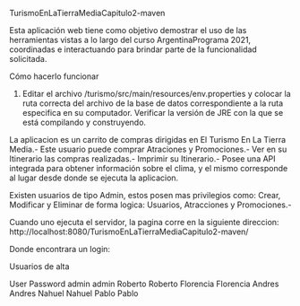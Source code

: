 TurismoEnLaTierraMediaCapitulo2-maven


Esta aplicación web tiene como objetivo demostrar el uso de las herramientas vistas a lo largo del curso ArgentinaPrograma 2021, coordinadas e interactuando para brindar parte de la funcionalidad solicitada.

Cómo hacerlo funcionar

1. Editar el archivo /turismo/src/main/resources/env.properties y colocar la ruta correcta del archivo de la base de datos correspondiente a la ruta especifica en su computador.
Verificar la versión de JRE con la que se está compilando y construyendo.

La aplicacion es un carrito de compras dirigidas en El Turismo En La Tierra Media.-
Este usuario puede comprar Atraciones y Promociones.-
Ver en su Itinerario las compras realizadas.-
Imprimir su Itinerario.-
Posee una API integrada para obtener información sobre el clima, y el mismo corresponde al lugar desde donde se ejecuta la aplicacion.

Existen usuarios de tipo Admin, estos posen mas privilegios como:
Crear, Modificar y Eliminar de forma logica: Usuarios, Atracciones y Promociones.-

Cuando uno ejecuta el servidor, la pagina corre en la siguiente direccion:
http://localhost:8080/TurismoEnLaTierraMediaCapitulo2-maven/

Donde encontrara un login:

Usuarios de alta

User           Password
admin          admin
Roberto        Roberto
Florencia      Florencia
Andres         Andres
Nahuel         Nahuel
Pablo          Pablo

